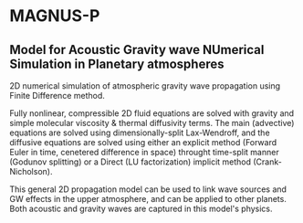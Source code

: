 # MAGNUS-P
## Model for Acoustic Gravity wave NUmerical Simulation in Planetary atmospheres

2D numerical simulation of atmospheric gravity wave propagation using Finite Difference method.

Fully nonlinear, compressible 2D fluid equations are solved with gravity and simple molecular viscosity & thermal diffusivity terms.
The main (advective) equations are solved using dimensionally-split Lax-Wendroff, and the diffusive equations are solved using either an explicit method (Forward Euler in time, cenetered difference in space) throught time-split manner (Godunov splitting) or a Direct (LU factorization) implicit method (Crank-Nicholson).

This general 2D propagation model can be used to link wave sources and GW effects in the upper atmosphere, and can be applied to other planets. Both acoustic and gravity waves are captured in this model's physics. 
